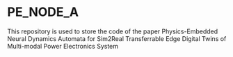 # PE_NODE_A
This repository is used to store the code of the paper Physics-Embedded Neural Dynamics Automata for Sim2Real Transferrable Edge Digital Twins of Multi-modal Power Electronics System 
